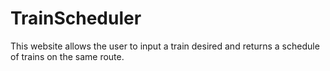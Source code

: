 # TrainScheduler

This website allows the user to input a train desired and returns a schedule of trains on the same route.